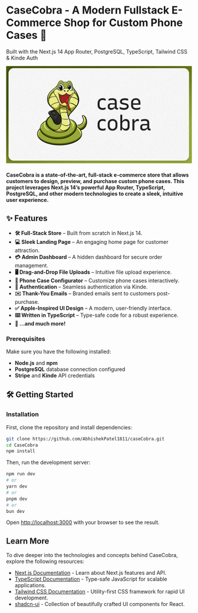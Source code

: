 # CaseCobra - A Modern Fullstack E-Commerce Shop for Custom Phone Cases 🐍

Built with the Next.js 14 App Router, PostgreSQL, TypeScript, Tailwind CSS & Kinde Auth

<img src="public/thumbnail.png" alt="Project Image" width="900"/>

#### CaseCobra is a state-of-the-art, full-stack e-commerce store that allows customers to design, preview, and purchase custom phone cases. This project leverages Next.js 14’s powerful App Router, TypeScript, PostgreSQL, and other modern technologies to create a sleek, intuitive user experience.

## ✨ Features

- **🛠️ Full-Stack Store** – Built from scratch in Next.js 14.
- **💻 Sleek Landing Page** – An engaging home page for customer attraction.
- **💳 Admin Dashboard** – A hidden dashboard for secure order management.
- **🖥️ Drag-and-Drop File Uploads** – Intuitive file upload experience.
- **🛒 Phone Case Configurator** – Customize phone cases interactively.
- **🔑 Authentication** – Seamless authentication via Kinde.
- **✉️ Thank-You Emails** – Branded emails sent to customers post-purchase.
- **✅ Apple-Inspired UI Design** – A modern, user-friendly interface.
- **⌨️ Written in TypeScript** – Type-safe code for a robust experience.
- **🌟 ...and much more!**

### Prerequisites

Make sure you have the following installed:

- **Node.js** and **npm**
- **PostgreSQL** database connection configured
- **Stripe** and **Kinde** API credentials

## 🛠️ Getting Started
### Installation

First, clone the repository and install dependencies:

```bash
git clone https://github.com/AbhishekPatel1811/caseCobra.git
cd CaseCobra
npm install
```

Then, run the development server:

```bash
npm run dev
# or
yarn dev
# or
pnpm dev
# or
bun dev
```

Open [http://localhost:3000](http://localhost:3000) with your browser to see the result.

## Learn More

To dive deeper into the technologies and concepts behind CaseCobra, explore the following resources:

- [Next.js Documentation](https://nextjs.org/docs) - Learn about Next.js features and API.
- [TypeScript Documentation](https://www.typescriptlang.org/docs/) - Type-safe JavaScript for scalable applications.
- [Tailwind CSS Documentation](https://tailwindcss.com/docs) - Utility-first CSS framework for rapid UI development.
- [shadcn-ui](https://ui.shadcn.com) - Collection of beautifully crafted UI components for React.






